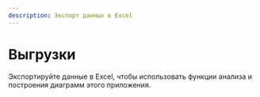 ```yaml
---
description: Экспорт данных в Excel
---
```


# Выгрузки

Экспортируйте данные в Excel, чтобы использовать функции анализа и построения диаграмм этого приложения.
